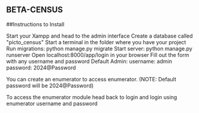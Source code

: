 ## BETA-CENSUS

##Instructions to Install

Start your Xampp and head to the admin interface
Create a database called "picto_census"
Start a terminal in the folder where you have your project
Run migrations: python manage.py migrate
Start server: python manage.py runserver
Open localhost:8000/app/login in your browser
Fill out the form with any username and password
Default Admin:
    username: admin
    password: 2024@Password

You can create an enumerator to access enumerator. (NOTE: Default password will be 2024@Password)

To access the enumerator module head back to login and login using enumerator username and password
